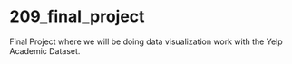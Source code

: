 # 209_final_project
Final Project where we will be doing data visualization work with the Yelp Academic Dataset.
